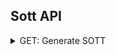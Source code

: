 ## Sott API

<details>
    <summary>GET: Generate SOTT</summary>
<h6 id="GenerateSott-get-">  (GET)</h6>

This API allows you to generate SOTT with a given expiration time. [More Info](https://www.loginradius.com/docs/api/v2/customer-identity-api/session/generate-sott-token)

```js
let timeDifference = 0; //Optional

lrv2.sottApi
  .generateSott(timeDifference)
  .then((response) => {
    console.log(response);
  })
  .catch((error) => {
    console.log(error);
  });
```
</details>
